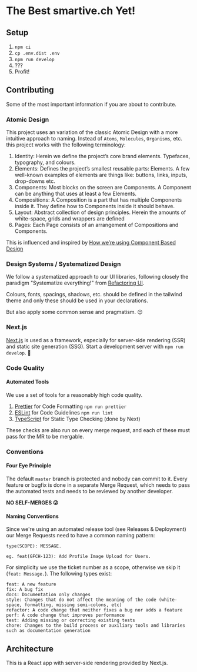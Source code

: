 # The Best smartive.ch Yet!

## Setup

1. `npm ci`
2. `cp .env.dist .env`
3. `npm run develop`
4. ???
5. Profit!

## Contributing

Some of the most important information if you are about to contribute.

### Atomic Design

This project uses an variation of the classic Atomic Design with a more intuitive approach to naming. Instead of `Atoms`, `Molecules`, `Organisms`, etc. this project works with the following terminology:

1. Identity: Herein we define the project’s core brand elements. Typefaces, typography, and colours.
2. Elements: Defines the project’s smallest reusable parts: Elements. A few well-known examples of elements are things like: buttons, links, inputs, drop-downs etc.
3. Components: Most blocks on the screen are Components. A Component can be anything that uses at least a few Elements.
4. Compositions: A Composition is a part that has multiple Components inside it. They define how to Components inside it should behave.
5. Layout: Abstract collection of design principles. Herein the amounts of white-space, grids and wrappers are defined
6. Pages: Each Page consists of an arrangement of Compositions and Components.

This is influenced and inspired by [How we’re using Component Based Design](https://medium.com/@wereheavyweight/how-were-using-component-based-design-5f9e3176babb)

### Design Systems / Systematized Design

We follow a systematized approach to our UI libraries, following closely the paradigm "Systematize everything!" from [Refactoring UI](https://refactoringui.com/book/).

Colours, fonts, spacings, shadows, etc. should be defined in the tailwind theme and only these should be used in your declarations.

But also apply some common sense and pragmatism. 😌

### Next.js

[Next.js](https://www.typescriptlang.org/) is used as a framework, especially for server-side rendering (SSR) and static site generation (SSG). Start a development server with `npm run develop`. 🚀

### Code Quality

#### Automated Tools

We use a set of tools for a reasonably high code quality.

1. [Prettier](https://prettier.io/) for Code Formatting `npm run prettier`
2. [ESLint](https://eslint.org/) for Code Guidelines `npm run lint`
3. [TypeScript](https://www.typescriptlang.org/) for Static Type Checking (done by Next)

These checks are also run on every merge request, and each of these must pass for the MR to be mergable.

### Conventions

#### Four Eye Principle

The default `master` branch is protected and nobody can commit to it. Every feature or bugfix is done in a separate Merge Request, which needs to pass the automated tests and needs to be reviewed by another developer.

**NO SELF-MERGES 😜**

#### Naming Conventions

Since we're using an automated release tool (see Releases & Deployment) our Merge Requests need to have a common naming pattern:

```
type(SCOPE): MESSAGE.

eg. feat(GFCH-123): Add Profile Image Upload for Users.
```

For simplicity we use the ticket number as a scope, otherwise we skip it (`feat: Message.`).
The following types exist:

```
feat: A new feature
fix: A bug fix
docs: Documentation only changes
style: Changes that do not affect the meaning of the code (white-space, formatting, missing semi-colons, etc)
refactor: A code change that neither fixes a bug nor adds a feature
perf: A code change that improves performance
test: Adding missing or correcting existing tests
chore: Changes to the build process or auxiliary tools and libraries such as documentation generation
```

## Architecture

This is a React app with server-side rendering provided by Next.js.
